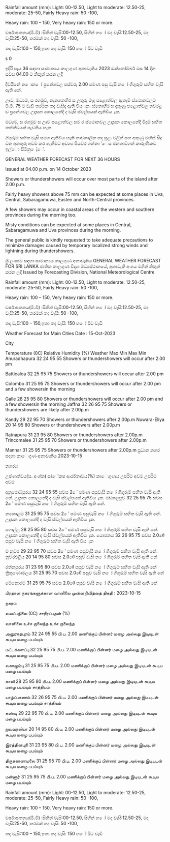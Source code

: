 Rainfall amount (mm): Light: 00-12.50, Light to moderate: 12.50-25, moderate: 25-50, Fairly Heavy rain: 50 -100,

Heavy rain: 100 – 150, Very heavy rain: 150 or more.

වර්ෂාපතනය(මි.මී) :සිහින් වැසි:00-12.50, සිහින් හ ෝ මද වැසි:12.50-25, මද වැසි:25-50, තරමක් තද වැසි: 50 -100,

තද වැසි:100 – 150,ඉතා තද වැසි: 150 හ ෝ ඊට වැඩි

s 0

ඉදිරි පැය 36 සඳහා සාමාන්‍යය කාලගුණ අනාවැකිය 2023 ඔක්තෝම්බර් මස 14 දින සවස 04.00 ට නිකුත් කරන ලදි

දිවයිනේ න ොන ෝ ප්‍රනේශවල පස්වරු 2.00 පමණ පසු වැසි න ෝ ගිගුරුම් සහිත වැසි ඇති නේ.

ඌව, මධ්‍යම, ස රගමුව, නැනගනහිර ස උතුරු මැද පළොත්වල ඇතැම් ස්ථොනවලට මි.මී. 75 ට වැඩි තරමක තද වැසිද ඇති විය ැක. ස්නොහිර ස දකුණු පළොත්වල නවරළ ඩ ප්‍රනේශවල උදෑසන කොලනේදී ද වැසි ස්වල්පයක් ඇතිවිය ැක.

මධ්‍යම, ස රගමුව ස ඌව පළොත්වල සම ර ස්ථොනවල උදෑසන කොලනේදී මීදුම් සහිත තත්ත්වයක් පැවතිය හැක.

ගිගුරුම් සහිත වැසි සමග ඇතිවිය හැකි තාවකාලික තද සුළං වලින් සහ අකුණු මඟින් සිදු වන අනතුරු අවම කර ගැනීමට අවශ්‍ය පියවර ගන්නා ්ෙස ජනතාව්ගන් කාරුණිකව ඉල්ො සිටිනු ෙැ්ේ.

GENERAL WEATHER FORECAST FOR NEXT 36 HOURS

Issued at 04.00 p.m. on 14 October 2023

Showers or thundershowers will occur over most parts of the island after 2.00 p.m.

Fairly heavy showers above 75 mm can be expected at some places in Uva, Central, Sabaragamuwa, Easten and North-Central provinces.

A few showers may occur in coastal areas of the western and southern provinces during the morning too.

Misty conditions can be expected at some places in Central, Sabaragamuwa and Uva provinces during the morning.

The general public is kindly requested to take adequate precautions to minimize damages caused by temporary localized strong winds and lightning during thundershowers.

ශ්‍රී ලංකාව සඳහා සාමාන්‍යය කාලගුණ අනාවැකිය GENERAL WEATHER FORECAST FOR SRI LANKA ජාතික කාලගුණ විද්‍යා මධ්‍යස්ථානයේ, අනාවැකි අංශය මගින් නිකුත් කරන ලදි Issued by Forecasting Division, National Meteorological Centre

Rainfall amount (mm): Light: 00-12.50, Light to moderate: 12.50-25, moderate: 25-50, Fairly Heavy rain: 50 -100,

Heavy rain: 100 – 150, Very heavy rain: 150 or more.

වර්ෂාපතනය(මි.මී) :සිහින් වැසි:00-12.50, සිහින් හ ෝ මද වැසි:12.50-25, මද වැසි:25-50, තරමක් තද වැසි: 50 -100,

තද වැසි:100 – 150,ඉතා තද වැසි: 150 හ ෝ ඊට වැඩි

Weather Forecast for Main Cities Date : 15-Oct-2023

City

Temperature (0C) Relative Humidity (%) Weather Max Min Max Min Anuradhapura 32 24 95 55 Showers or thundershowers will occur after 2.00 pm

Batticaloa 32 25 95 75 Showers or thundershowers will occur after 2.00 pm

Colombo 31 25 95 75 Showers or thundershowers will occur after 2.00 pm and a few showersin the morning

Galle 28 25 95 80 Showers or thundershowers will occur after 2.00 pm and a few showersin the morning Jaffna 32 26 95 75 Showers or thundershowers are likely after 2.00p.m

Kandy 29 22 95 70 Showers or thundershowers after 2.00p.m Nuwara-Eliya 20 14 95 80 Showers or thundershowers after 2.00p.m

Ratnapura 31 23 95 80 Showers or thundershowers after 2.00p.m Trincomalee 31 25 95 70 Showers or thundershowers after 2.00p.m

Mannar 31 25 95 75 Showers or thundershowers after 2.00p.m ප්‍රධාන නගර සදහා කාෙගුණ අනාවැකිය 2023-10-15

නගරය

උෂ්ණත්වය(්ස. අංශ්‍ක) සා්ේකෂ ආර්රතාවය(%) කාෙගුණය උපරිම අවම උපරිම අවම

අනුරොධ්‍පුරය 32 24 95 55 සවස 2 ේ පමණ පසුවැසි න ෝ ගිගුරුම් සහිත වැසි ඇති නේ. උදෑසන කොලනේදී ද වැසි ස්වල්පයක් ඇතිවිය ැක. මඩකලපුව 32 25 95 75 සවස 2 ේ පමණ පසුවැසි න ෝ ගිගුරුම් සහිත වැසි ඇති නේ.

නකොළඹ 31 25 95 75 සවස 2 ේ පමණ පසුවැසි න ෝ ගිගුරුම් සහිත වැසි ඇති නේ. උදෑසන කොලනේදී ද වැසි ස්වල්පයක් ඇතිවිය ැක.

ගොල්ල 28 25 95 80 සවස 2 ේ පමණ පසුවැසි න ෝ ගිගුරුම් සහිත වැසි ඇති නේ. උදෑසන කොලනේදී ද වැසි ස්වල්පයක් ඇතිවිය ැක. යොපනය 32 26 95 75 සවස 2.00ේ පසුව වැසි න ෝ ගිගුරුම් සහිත වැසි ඇති විය ැක

ම නුවර 29 22 95 70 සවස 2 ේ පමණ පසුවැසි න ෝ ගිගුරුම් සහිත වැසි ඇති නේ. නුවරඑළිය 20 14 95 80 සවස 2.00ේ පසුව වැසි න ෝ ගිගුරුම් සහිත වැසි ඇති නේ

රත්නපුරය 31 23 95 80 සවස 2.00ේ පසුව වැසි න ෝ ගිගුරුම් සහිත වැසි ඇති නේ ත්‍රිකුණොමලය 31 25 95 70 සවස 2.00ේ පසුව වැසි න ෝ ගිගුරුම් සහිත වැසි ඇති නේ

මේනොරම 31 25 95 75 සවස 2.00ේ පසුව වැසි න ෝ ගිගුරුම් සහිත වැසි ඇති නේ

பிரதான நகரங்களுக்கான வானிலை முன்னறிவித்தை் திகதி : 2023-10-15

நகரம்

வவப்பநிலை (0C) சாரீரப்பதன் (%)

வானிலை உச்ச குலைந்த உச்ச குலைந்த

அனுராதபுரம் 32 24 95 55 பி.ப. 2.00 மணிக்குப் பின்னர் மழை அல்லது இடியுடன் கூடிய மழை பபய்யும்

மட்டக்களப்பு 32 25 95 75 பி.ப. 2.00 மணிக்குப் பின்னர் மழை அல்லது இடியுடன் கூடிய மழை பபய்யும்

வகாழும்பு 31 25 95 75 பி.ப. 2.00 மணிக்குப் பின்னர் மழை அல்லது இடியுடன் கூடிய மழை பபய்யும்

காலி 28 25 95 80 பி.ப. 2.00 மணிக்குப் பின்னர் மழை அல்லது இடியுடன் கூடிய மழை பபய்யும் சாத்தியம்

யாழ்ப்பாணம் 32 26 95 75 பி.ப. 2.00 மணிக்குப் பின்னர் மழை அல்லது இடியுடன் கூடிய மழை பபய்யும் சாத்தியம்

கண்டி 29 22 95 70 பி.ப. 2.00 மணிக்குப் பின்னர் மழை அல்லது இடியுடன் கூடிய மழை பபய்யும்

நுவவரலியா 20 14 95 80 பி.ப. 2.00 மணிக்குப் பின்னர் மழை அல்லது இடியுடன் கூடிய மழை பபய்யும்

இரத்தினபுரி 31 23 95 80 பி.ப. 2.00 மணிக்குப் பின்னர் மழை அல்லது இடியுடன் கூடிய மழை பபய்யும்

திருககாணமலை 31 25 95 70 பி.ப. 2.00 மணிக்குப் பின்னர் மழை அல்லது இடியுடன் கூடிய மழை பபய்யும்

மன்னார் 31 25 95 75 பி.ப. 2.00 மணிக்குப் பின்னர் மழை அல்லது இடியுடன் கூடிய மழை பபய்யும்

Rainfall amount (mm): Light: 00-12.50, Light to moderate: 12.50-25, moderate: 25-50, Fairly Heavy rain: 50 -100,

Heavy rain: 100 – 150, Very heavy rain: 150 or more.

වර්ෂාපතනය(මි.මී) :සිහින් වැසි:00-12.50, සිහින් හ ෝ මද වැසි:12.50-25, මද වැසි:25-50, තරමක් තද වැසි: 50 -100,

තද වැසි:100 – 150,ඉතා තද වැසි: 150 හ ෝ ඊට වැඩි
